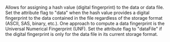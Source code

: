 Allows for assigning a hash value (digital fingerprint) to the data or data file. Set the attribute flag to "data" when the hash value provides a digital fingerprint to the data contained in the file regardless of the storage format (ASCII, SAS, binary, etc.). One approach to compute a data fingerprint is the Universal Numerical Fingerprint (UNF). Set the attribute flag to "dataFile" if the digital fingerprint is only for the data file in its current storage format.